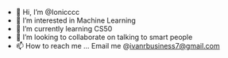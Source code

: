 - 👋 Hi, I’m @Ionicccc
- 👀 I’m interested in Machine Learning
- 🌱 I’m currently learning CS50
- 💞️ I’m looking to collaborate on talking to smart people
- 📫 How to reach me ... Email me @ivanrbusiness7@gmail.com

<!---
Ionicccc/Ionicccc is a ✨ special ✨ repository because its `README.md` (this file) appears on your GitHub profile.
You can click the Preview link to take a look at your changes.
--->
